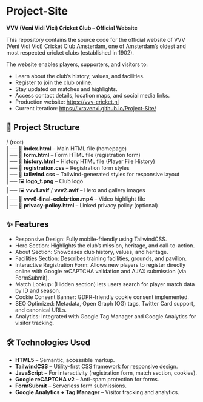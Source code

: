 # Project-Site
__VVV (Veni Vidi Vici) Cricket Club – Official Website__

This repository contains the source code for the official website of VVV (Veni Vidi Vici) Cricket Club Amsterdam, one of Amsterdam’s oldest and most respected cricket clubs (established in 1902).

The website enables players, supporters, and visitors to:

* Learn about the club’s history, values, and facilities.
* Register to join the club online.
* Stay updated on matches and highlights.
* Access contact details, location maps, and social media links.
* Production website: https://vvv-cricket.nl
* Current iteration: https://lxravenxl.github.io/Project-Site/

## 📂 Project Structure  

  / (root)  
  │── 📄 **index.html** – Main HTML file (homepage)  
  │── 📄 **form.html** – Form HTML file (registration form)  
  │── 📄 **history.html** – History HTML file (Player File History)  
  │── 🎨 **registration.css** – Registration form styles  
  │── 🎨 **tailwind.css** – Tailwind-generated styles for responsive layout  
  │── 🖼️ **logo_t.png** – Club logo  
  │── 🖼️ **vvv1.avif** / **vvv2.avif** – Hero and gallery images  
  │── 🎥 **vvv6-final-celebrtion.mp4** – Video highlight file  
  │── 📜 **privacy-policy.html** – Linked privacy policy (optional)  


 ## ✨ Features

* Responsive Design: Fully mobile-friendly using TailwindCSS.
* Hero Section: Highlights the club’s mission, heritage, and call-to-action.
* About Section: Showcases club history, values, and heritage.
* Facilities Section: Describes training facilities, grounds, and pavilion.
* Interactive Registration Form: Allows new players to register directly online with Google reCAPTCHA validation and AJAX submission (via FormSubmit).
* Match Lookup: (Hidden section) lets users search for player match data by ID and season.
* Cookie Consent Banner: GDPR-friendly cookie consent implemented.
* SEO Optimized: Metadata, Open Graph (OG) tags, Twitter Card support, and canonical URLs.
* Analytics: Integrated with Google Tag Manager and Google Analytics for visitor tracking.


## 🛠️ Technologies Used

* __HTML5__ – Semantic, accessible markup.
* __TailwindCSS__ – Utility-first CSS framework for responsive design.
* __JavaScript__ – For interactivity (registration form, match section, cookies).
* __Google reCAPTCHA v2__ – Anti-spam protection for forms.
* __FormSubmit__ – Serverless form submissions.
* __Google Analytics + Tag Manager__ – Visitor tracking and analytics.
